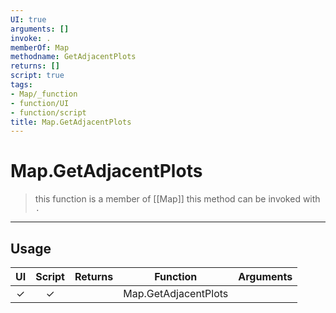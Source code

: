 ```yaml
---
UI: true
arguments: []
invoke: .
memberOf: Map
methodname: GetAdjacentPlots
returns: []
script: true
tags:
- Map/_function
- function/UI
- function/script
title: Map.GetAdjacentPlots
---
```

# Map.GetAdjacentPlots
> this function is a member of [[Map]]
> this method can be invoked with `.`
-----
## Usage
|  UI | Script | Returns | Function | Arguments |
|:---:|:------:|-------:|:--------:|:---------|
|✓|✓||Map.GetAdjacentPlots||
